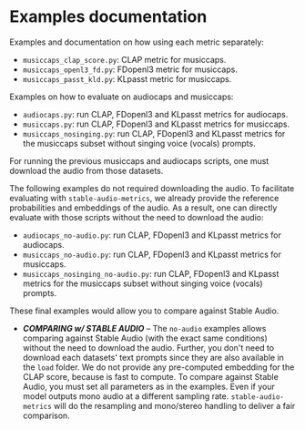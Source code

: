 # Examples documentation

Examples and documentation on how using each metric separately:
- `musiccaps_clap_score.py`: CLAP metric for musiccaps.
- `musiccaps_openl3_fd.py`: FDopenl3 metric for musiccaps.
- `musiccaps_passt_kld.py`: KLpasst metric for musiccaps.

Examples on how to evaluate on audiocaps and musiccaps:
- `audiocaps.py`: run CLAP, FDopenl3 and KLpasst metrics for audiocaps.
- `musiccaps.py`: run CLAP, FDopenl3 and KLpasst metrics for musiccaps.
- `musiccaps_nosinging.py`: run CLAP, FDopenl3 and KLpasst metrics for the musiccaps subset without singing voice (vocals) prompts.

For running the previous musiccaps and audiocaps scripts, one must download the audio from those datasets.

The following examples do not required downloading the audio. To facilitate evaluating with `stable-audio-metrics`, we already provide the reference probabilities and embeddings of the audio. As a result, one can directly evaluate with those scripts without the need to download the audio:
- `audiocaps_no-audio.py`: run CLAP, FDopenl3 and KLpasst metrics for audiocaps.
- `musiccaps_no-audio.py`: run CLAP, FDopenl3 and KLpasst metrics for musiccaps.
- `musiccaps_nosinging_no-audio.py`: run CLAP, FDopenl3 and KLpasst metrics for the musiccaps subset without singing voice (vocals) prompts.

These final examples would allow you to compare against Stable Audio.
- ***COMPARING w/ STABLE AUDIO*** – The `no-audio` examples allows comparing against Stable Audio (with the exact same conditions) without the need to download the audio. Further, you don't need to download each datasets' text prompts since they are also available in the `load` folder. We do not provide any pre-computed embedding for the CLAP score, because is fast to compute. To compare against Stable Audio, you must set all parameters as in the examples. Even if your model outputs mono audio at a different sampling rate. `stable-audio-metrics` will do the resampling and mono/stereo handling to deliver a fair comparison.
